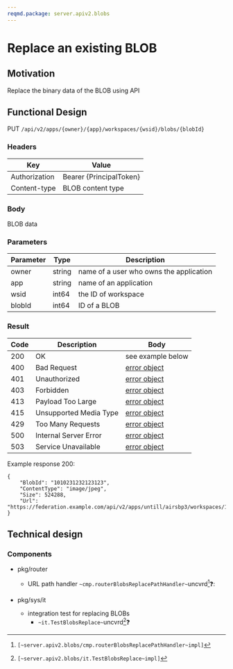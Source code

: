 ```yaml
---
reqmd.package: server.apiv2.blobs
---
```


# Replace an existing BLOB
## Motivation
Replace the binary data of the BLOB using API

## Functional Design
PUT `/api/v2/apps/{owner}/{app}/workspaces/{wsid}/blobs/{blobId}`

### Headers
| Key | Value |
| --- | --- |
| Authorization | Bearer {PrincipalToken} |
| Content-type | BLOB content type |

### Body
BLOB data

### Parameters
| Parameter | Type | Description |
| --- | --- | --- |
| owner | string | name of a user who owns the application |
| app | string | name of an application |
| wsid | int64 | the ID of workspace |
| blobId | int64 | ID of a BLOB |

### Result
| Code | Description | Body |
| --- | --- | --- |
| 200 | OK | see example below |
| 400 | Bad Request | [error object](conventions.md#errors) |
| 401 | Unauthorized | [error object](conventions.md#errors) |
| 403 | Forbidden | [error object](conventions.md#errors) |
| 413 | Payload Too Large | [error object](conventions.md#errors) |
| 415 | Unsupported Media Type | [error object](conventions.md#errors) |
| 429 | Too Many Requests | [error object](conventions.md#errors) |
| 500 | Internal Server Error | [error object](conventions.md#errors) |
| 503 | Service Unavailable | [error object](conventions.md#errors) |

Example response 200:
```
{
    "BlobId": "1010231232123123",
    "ContentType": "image/jpeg",
    "Size": 524288,  
    "Url": "https://federation.example.com/api/v2/apps/untill/airsbp3/workspaces/12344566789/blobs/1010231232123123"
}
```

## Technical design
### Components  
- pkg/router
  - URL path handler `~cmp.routerBlobsReplacePathHandler~`uncvrd[^1]❓:

- pkg/sys/it
    - integration test for replacing BLOBs
        - `~it.TestBlobsReplace~`uncvrd[^2]❓

[^1]: `[~server.apiv2.blobs/cmp.routerBlobsReplacePathHandler~impl]`
[^2]: `[~server.apiv2.blobs/it.TestBlobsReplace~impl]`
